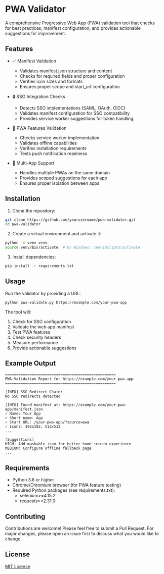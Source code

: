 # PWA Validator

A comprehensive Progressive Web App (PWA) validation tool that checks for best practices, manifest configuration, and provides actionable suggestions for improvement.

## Features

- ✅ Manifest Validation
  - Validates manifest.json structure and content
  - Checks for required fields and proper configuration
  - Verifies icon sizes and formats
  - Ensures proper scope and start_url configuration

- 🔒 SSO Integration Checks
  - Detects SSO implementations (SAML, OAuth, OIDC)
  - Validates manifest configuration for SSO compatibility
  - Provides service worker suggestions for token handling

- 🚀 PWA Features Validation
  - Checks service worker implementation
  - Validates offline capabilities
  - Verifies installation requirements
  - Tests push notification readiness

- 📱 Multi-App Support
  - Handles multiple PWAs on the same domain
  - Provides scoped suggestions for each app
  - Ensures proper isolation between apps

## Installation

1. Clone the repository:
```bash
git clone https://github.com/yourusername/pwa-validator.git
cd pwa-validator
```

2. Create a virtual environment and activate it:
```bash
python -m venv venv
source venv/bin/activate  # On Windows: venv\Scripts\activate
```

3. Install dependencies:
```bash
pip install -r requirements.txt
```

## Usage

Run the validator by providing a URL:

```bash
python pwa-validate.py https://example.com/your-pwa-app
```

The tool will:
1. Check for SSO configuration
2. Validate the web app manifest
3. Test PWA features
4. Check security headers
5. Measure performance
6. Provide actionable suggestions

## Example Output

```
==================================================
PWA Validation Report for https://example.com/your-pwa-app
==================================================

[INFO] SSO Redirect Chain:
No SSO redirects detected

[INFO] Found manifest at: https://example.com/your-pwa-app/manifest.json
✓ Name: Your App
✓ Short name: App
✓ Start URL: /your-pwa-app/?source=pwa
✓ Icons: 192x192, 512x512
...

[Suggestions]
HIGH: Add maskable icon for better home screen experience
MEDIUM: Configure offline fallback page
...
```

## Requirements

- Python 3.8 or higher
- Chrome/Chromium browser (for PWA feature testing)
- Required Python packages (see requirements.txt):
  - selenium>=4.15.2
  - requests>=2.31.0

## Contributing

Contributions are welcome! Please feel free to submit a Pull Request. For major changes, please open an issue first to discuss what you would like to change.

## License

[MIT License](LICENSE)
